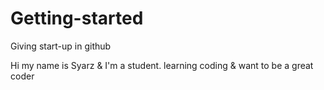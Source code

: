 # Getting-started
Giving start-up in github

  Hi my name is Syarz & I'm a student. learning coding & want to be a great coder
  
  
